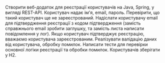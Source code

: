 Створити веб-додаток для реєстрації користувачів на Java, Spring, у вигляді REST-API.
Користувач надає ім'я, email, пароль.
Перевірити, що такий користувач ще не зареєстрований.
Надіслати користувачу email для підтвердження реєстрації з кодом підтвердження (замість справжнього email зробити заглушку, та замість листа написати повідомлення у лог).
Якщо користувач підтверджує реєстрацію, вважаємо користувача зареєстрованим.
Реалізувати валідацію даних від користувача, обробку помилок.
Написати тести для перевірки основної логіки реєстрації та обробки помилок.
Користувачів зберігати у H2.
